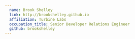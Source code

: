 ```yaml
---
  name: Brook Shelley
  link: http://brookshelley.github.io
  affiliation: Turbine Labs
  occupation_title: Senior Developer Relations Engineer
  github: brookshelley
---
```

